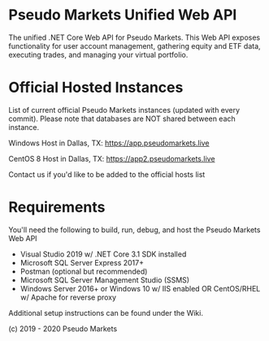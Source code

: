 # Pseudo Markets Unified Web API

The unified .NET Core Web API for Pseudo Markets. This Web API exposes functionality for user account management, gathering equity and ETF data, executing trades, and managing your virtual portfolio.

# Official Hosted Instances
List of current official Pseudo Markets instances (updated with every commit). Please note that databases are NOT shared between each instance.

Windows Host in Dallas, TX: https://app.pseudomarkets.live

CentOS 8 Host in Dallas, TX: https://app2.pseudomarkets.live

Contact us if you'd like to be added to the official hosts list

# Requirements
You'll need the following to build, run, debug, and host the Pseudo Markets Web API

 - Visual Studio 2019 w/ .NET Core 3.1 SDK installed
 - Microsoft SQL Server Express 2017+
 - Postman (optional but recommended)
 - Microsoft SQL Server Management Studio (SSMS)
 - Windows Server 2016+ or Windows 10 w/ IIS enabled OR CentOS/RHEL w/ Apache for reverse proxy
 
Additional setup instructions can be found under the Wiki.

(c) 2019 - 2020 Pseudo Markets

